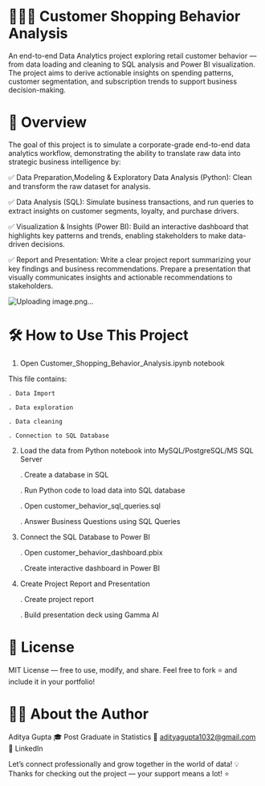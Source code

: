 # 👨🏻‍💻 Customer Shopping Behavior Analysis
An end-to-end Data Analytics project exploring retail customer behavior — from data loading and cleaning to SQL analysis and Power BI visualization. The project aims to derive actionable insights on spending patterns, customer segmentation, and subscription trends to support business decision-making.

# 🧩 Overview
The goal of this project is to simulate a corporate-grade end-to-end data analytics workflow, demonstrating the ability to translate raw data into strategic business intelligence by:

✅ Data Preparation,Modeling & Exploratory Data Analysis (Python): Clean and transform the raw dataset for analysis.

✅ Data Analysis (SQL): Simulate business transactions, and run queries to extract insights on customer segments, loyalty, and purchase drivers.

✅ Visualization & Insights (Power BI): Build an interactive dashboard that highlights key patterns and trends, enabling stakeholders to make data-driven decisions.

✅ Report and Presentation: Write a clear project report summarizing your key findings and business recommendations. Prepare a presentation that visually communicates insights and actionable recommendations to stakeholders.

![Uploading image.png…]()


# 🛠️ How to Use This Project
1. Open Customer_Shopping_Behavior_Analysis.ipynb notebook

  This file contains:

    . Data Import
    
    . Data exploration
    
    . Data cleaning

    . Connection to SQL Database

2. Load the data from Python notebook into MySQL/PostgreSQL/MS SQL Server

   . Create a database in SQL
      
   . Run Python code to load data into SQL database

   . Open customer_behavior_sql_queries.sql

   . Answer Business Questions using SQL Queries

3. Connect the SQL Database to Power BI

   . Open customer_behavior_dashboard.pbix

   . Create interactive dashboard in Power BI

4. Create Project Report and Presentation

   . Create project report

   . Build presentation deck using Gamma AI


# 📜 License

MIT License — free to use, modify, and share.
Feel free to fork ⭐ and include it in your portfolio!

# 👨‍💻 About the Author

Aditya Gupta
🎓 Post Graduate in Statistics
📧 adityagupta1032@gmail.com
🔗 LinkedIn


Let’s connect professionally and grow together in the world of data!
💡 Thanks for checking out the project — your support means a lot! ⭐
